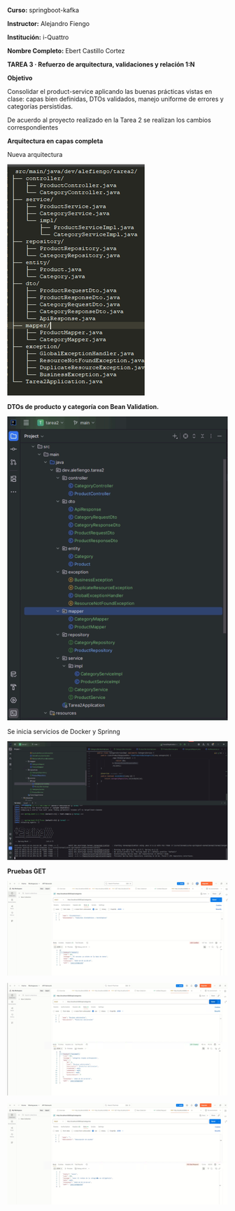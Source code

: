 **Curso:** springboot-kafka

**Instructor:** Alejandro Fiengo

**Institución:** i-Quattro

**Nombre Completo:** Ebert Castillo Cortez

**TAREA 3 · Refuerzo de arquitectura, validaciones y relación 1:N**

**Objetivo**

Consolidar el product-service aplicando las buenas prácticas vistas en clase: capas bien definidas, DTOs validados, manejo uniforme de errores y categorías persistidas.

De acuerdo al proyecto realizado en la Tarea 2 se realizan los cambios correspondientes

**Arquitectura en capas completa**

Nueva arquitectura

![Imagen de contenedor descargada](screenshots/0.png)

**DTOs de producto y categoría con Bean Validation.**

![Imagen de contenedor descargada](screenshots/1.png)

Se inicia servicios de Docker y Sprinng

![Imagen de contenedor descargada](screenshots/2.png)

**Pruebas GET**

![Imagen de contenedor descargada](screenshots/4ge.png)

![Imagen de contenedor descargada](screenshots/5get.png)

![Imagen de contenedor descargada](screenshots/6get.png)

